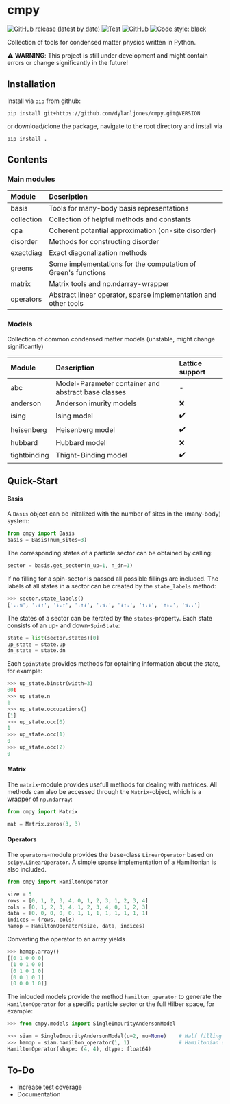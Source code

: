 # cmpy

[![GitHub release (latest by date)][git-release]][repo-url]
[![Test][tests-master]][tests-url]
[![GitHub][license]][license-url]
[![Code style: black][black]][black-url]

Collection of tools for condensed matter physics written in Python.

:warning: **WARNING**: This project is still under development and might contain errors or change significantly in the future!

## Installation

Install via `pip` from github:
```commandline
pip install git+https://github.com/dylanljones/cmpy.git@VERSION
```

or download/clone the package, navigate to the root directory and install via
````commandline
pip install .
````


## Contents


### Main modules

| Module     | Description                                                     |
|:-----------|:----------------------------------------------------------------|
| basis      | Tools for many-body basis representations                       |
| collection | Collection of helpful methods and constants                     |
| cpa        | Coherent potantial approximation (on-site disorder)             |
| disorder   | Methods for constructing disorder                               |
| exactdiag  | Exact diagonalization methods                                   |
| greens     | Some implementations for the computation of Green's functions   |
| matrix     | Matrix tools and np.ndarray-wrapper                             |
| operators  | Abstract linear operator, sparse implementation and other tools |


### Models

Collection of common condensed matter models (unstable, might change significantly)

| Module       | Description                                         | Lattice support    |
|:-------------|:----------------------------------------------------|:-------------------|
| abc          | Model-Parameter container and abstract base classes | -                  |
| anderson     | Anderson imurity models                             | :x:                |
| ising        | Ising model                                         | :heavy_check_mark: |
| heisenberg   | Heisenberg model                                    | :heavy_check_mark: |
| hubbard      | Hubbard model                                       | :x:                |
| tightbinding | Thight-Binding model                                | :heavy_check_mark: |


## Quick-Start

#### Basis

A ``Basis`` object can be initalized with the number of sites in the (many-body) system:

````python
from cmpy import Basis
basis = Basis(num_sites=3)
````

The corresponding states of a particle sector can be obtained by calling:
````python
sector = basis.get_sector(n_up=1, n_dn=1)
````
If no filling for a spin-sector is passed all possible fillings are included.
The labels of all states in a sector can be created by the ``state_labels`` method:
````python
>>> sector.state_labels()
['..⇅', '.↓↑', '↓.↑', '.↑↓', '.⇅.', '↓↑.', '↑.↓', '↑↓.', '⇅..']
````
The states of a sector can be iterated by the ``states``-property.
Each state consists of an up- and down-``SpinState``:
````python
state = list(sector.states)[0]
up_state = state.up
dn_state = state.dn
````
Each ``SpinState`` provides methods for optaining information about the state, for example:
`````python
>>> up_state.binstr(width=3)
001
>>> up_state.n
1
>>> up_state.occupations()
[1]
>>> up_state.occ(0)
1
>>> up_state.occ(1)
0
>>> up_state.occ(2)
0
`````


#### Matrix

The ``matrix``-module provides usefull methods for dealing with matrices.
All methods can also be accessed through the ``Matrix``-object, which is a wrapper of
``np.ndarray``:

````python
from cmpy import Matrix

mat = Matrix.zeros(3, 3)
````

#### Operators

The ``operators``-module provides the base-class ``LinearOperator`` based on ``scipy.LinearOperator``.
A simple sparse implementation of a Hamiltonian is also included.
````python
from cmpy import HamiltonOperator

size = 5
rows = [0, 1, 2, 3, 4, 0, 1, 2, 3, 1, 2, 3, 4]
cols = [0, 1, 2, 3, 4, 1, 2, 3, 4, 0, 1, 2, 3]
data = [0, 0, 0, 0, 0, 1, 1, 1, 1, 1, 1, 1, 1]
indices = (rows, cols)
hamop = HamiltonOperator(size, data, indices)
````
Converting the operator to an array yields
````python
>>> hamop.array()
[[0 1 0 0 0]
 [1 0 1 0 0]
 [0 1 0 1 0]
 [0 0 1 0 1]
 [0 0 0 1 0]]
````

The inlcuded models provide the method `hamilton_operator` to generate the
`HamiltonOperator` for a specific particle sector or the full Hilber space, for example:
```python
>>> from cmpy.models import SingleImpurityAndersonModel

>>> siam = SingleImpurityAndersonModel(u=2, mu=None)    # Half filling
>>> hamop = siam.hamilton_operator(1, 1)                # Hamiltonian of sector 1, 1
HamiltonOperator(shape: (4, 4), dtype: float64)
```


## To-Do

- Increase test coverage
- Documentation


[repo-url]: https://github.com/dylanljones/cmpy
[license-url]: https://github.com/dylanljones/cmpy/blob/master/LICENSE
[tests-url]: https://github.com/dylanljones/cmpy/actions/workflows/test.yml
[black-url]: https://github.com/psf/black

[git-release]: https://img.shields.io/github/v/release/dylanljones/cmpy?logo=Github&style=flat-square
[tests-master]: https://img.shields.io/github/workflow/status/dylanljones/cmpy/Test/master?label=tests&logo=github&style=flat-square
[license]: https://img.shields.io/github/license/dylanljones/cmpy?color=lightgrey&style=flat-square
[black]: https://img.shields.io/badge/code%20style-black-000000.svg?style=flat-square
